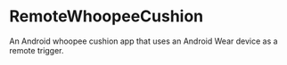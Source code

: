 RemoteWhoopeeCushion
====================

An Android whoopee cushion app that uses an Android Wear device as a remote trigger.
